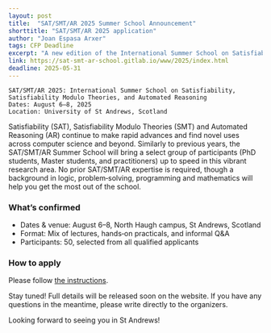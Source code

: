 ```yaml
---
layout: post
title:  "SAT/SMT/AR 2025 Summer School Announcement"
shorttitle: "SAT/SMT/AR 2025 application"
author: "Joan Espasa Arxer"
tags: CFP Deadline
excerpt: "A new edition of the International Summer School on Satisfiability, Satisfiability Modulo Theories, and Automated Reasoning will take place on August 6–8, 2025 at University of St Andrews, Scotland"
link: https://sat-smt-ar-school.gitlab.io/www/2025/index.html
deadline: 2025-05-31
---
```


    SAT/SMT/AR 2025: International Summer School on Satisfiability, Satisfiability Modulo Theories, and Automated Reasoning
    Dates: August 6–8, 2025
    Location: University of St Andrews, Scotland

Satisfiability (SAT), Satisfiability Modulo Theories (SMT) and Automated Reasoning (AR) continue to make rapid advances and find novel uses across computer science and beyond. Similarly to previous years, the SAT/SMT/AR Summer School will bring a select group of participants (PhD students, Master students, and practitioners) up to speed in this vibrant research area. No prior SAT/SMT/AR expertise is required, though a background in logic, problem‑solving, programming and mathematics will help you get the most out of the school.

### What’s confirmed

- Dates & venue: August 6–8, North Haugh campus, St Andrews, Scotland
- Format: Mix of lectures, hands‑on practicals, and informal Q&A
- Participants: 50, selected from all qualified applicants

### How to apply

Please follow [the instructions](https://sat-smt-ar-school.gitlab.io/www/2025/register.html).

Stay tuned! Full details will be released soon on the website.
If you have any questions in the meantime, please write directly to the organizers.

Looking forward to seeing you in St Andrews!